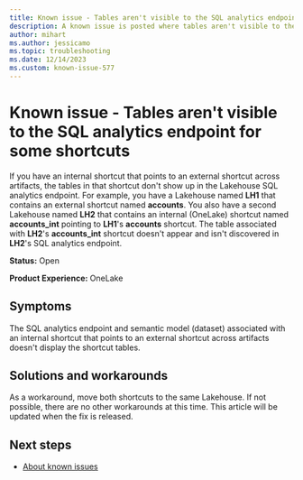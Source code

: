 ```yaml
---
title: Known issue - Tables aren't visible to the SQL analytics endpoint for some shortcuts
description: A known issue is posted where tables aren't visible to the SQL analytics endpoint for some shortcuts
author: mihart
ms.author: jessicamo
ms.topic: troubleshooting 
ms.date: 12/14/2023
ms.custom: known-issue-577
---
```


# Known issue - Tables aren't visible to the SQL analytics endpoint for some shortcuts

If you have an internal shortcut that points to an external shortcut across artifacts, the tables in that shortcut don't show up in the Lakehouse SQL analytics endpoint. For example, you have a Lakehouse named **LH1** that contains an external shortcut named **accounts**. You also have a second Lakehouse named **LH2** that contains an internal (OneLake) shortcut named **accounts_int** pointing to **LH1**'s **accounts** shortcut. The table associated with **LH2**'s **accounts_int** shortcut doesn't appear and isn't discovered in **LH2**'s SQL analytics endpoint.

**Status:** Open

**Product Experience:** OneLake

## Symptoms

The SQL analytics endpoint and semantic model (dataset) associated with an internal shortcut that points to an external shortcut across artifacts doesn't display the shortcut tables.

## Solutions and workarounds

As a workaround, move both shortcuts to the same Lakehouse. If not possible, there are no other workarounds at this time. This article will be updated when the fix is released.

## Next steps

- [About known issues](https://support.fabric.microsoft.com/known-issues)